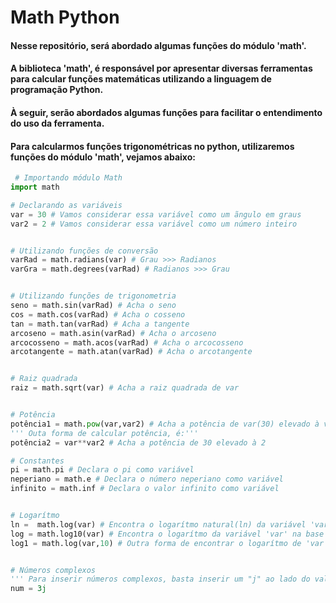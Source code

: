 # **Math Python**
#### **Nesse repositório, será abordado algumas funções do módulo 'math'.**
#### **A biblioteca 'math', é responsável por apresentar diversas ferramentas para calcular funções matemáticas utilizando a linguagem de programação Python.**
#### **À seguir, serão abordados algumas funções para facilitar o entendimento do uso da ferramenta.**
#### **Para calcularmos funções trigonométricas no python, utilizaremos funções do módulo 'math', vejamos abaixo:**

~~~python
 # Importando módulo Math
import math

# Declarando as variáveis
var = 30 # Vamos considerar essa variável como um ãngulo em graus
var2 = 2 # Vamos considerar essa variável como um número inteiro


# Utilizando funções de conversão
varRad = math.radians(var) # Grau >>> Radianos
varGra = math.degrees(varRad) # Radianos >>> Grau


# Utilizando funções de trigonometria
seno = math.sin(varRad) # Acha o seno
cos = math.cos(varRad) # Acha o cosseno
tan = math.tan(varRad) # Acha a tangente
arcoseno = math.asin(varRad) # Acha o arcoseno
arcocosseno = math.acos(varRad) # Acha o arcocosseno
arcotangente = math.atan(varRad) # Acha o arcotangente


# Raiz quadrada
raiz = math.sqrt(var) # Acha a raiz quadrada de var


# Potência
potência1 = math.pow(var,var2) # Acha a potência de var(30) elevado à var2(2)
''' Outa forma de calcular potência, é:'''
potência2 = var**var2 # Acha a potência de 30 elevado à 2

# Constantes
pi = math.pi # Declara o pi como variável
neperiano = math.e # Declara o número neperiano como variável
infinito = math.inf # Declara o valor infinito como variável


# Logarítmo
ln =  math.log(var) # Encontra o logarítmo natural(ln) da variável 'var' 
log = math.log10(var) # Encontra o logarítmo da variável 'var' na base 10
log1 = math.log(var,10) # Outra forma de encontrar o logarítmo de 'var' na base 10


# Números complexos
''' Para inserir números complexos, basta inserir um "j" ao lado do valor, vejamos:'''
num = 3j

~~~
